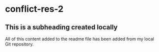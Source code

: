 # conflict-res-2

## This is a subheading created locally

All of this content added to the readme file has been added from my local Git repository.